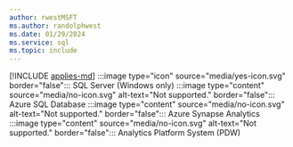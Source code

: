 ```yaml
---
author: rwestMSFT
ms.author: randolphwest
ms.date: 01/29/2024
ms.service: sql
ms.topic: include
---
```


[!INCLUDE [applies-md](applies-md.md)] :::image type="icon" source="media/yes-icon.svg" border="false"::: SQL Server (Windows only) :::image type="content" source="media/no-icon.svg" alt-text="Not supported." border="false"::: Azure SQL Database :::image type="content" source="media/no-icon.svg" alt-text="Not supported." border="false"::: Azure Synapse Analytics :::image type="content" source="media/no-icon.svg" alt-text="Not supported." border="false"::: Analytics Platform System (PDW)
